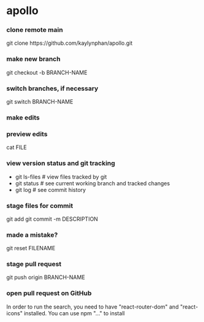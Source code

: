 <h1>apollo</h1>

<h3>clone remote main</h3>
git clone https://github.com/kaylynphan/apollo.git

<h3>make new branch</h3>
	git checkout -b BRANCH-NAME
<h3>switch branches, if necessary</h3>
	git switch BRANCH-NAME

<h3>make edits</h3>

<h3>preview edits</h3>
	cat FILE

<h3>view version status and git tracking</h3>
	<ul> 
    	<li>git ls-files # view files tracked by git</li>
		<li>git status # see current working branch and tracked changes</li>
		<li>git log # see commit history</li>
	</ul>

<h3>stage files for commit</h3>
	git add <filename>
	git commit -m DESCRIPTION

<h3>made a mistake?</h3>
	git reset FILENAME

<h3>stage pull request</h3>
	git push origin BRANCH-NAME

<h3>open pull request on GitHub</h3>

In order to run the search, you need to have "react-router-dom" and "react-icons" installed.
You can use npm "..." to install
